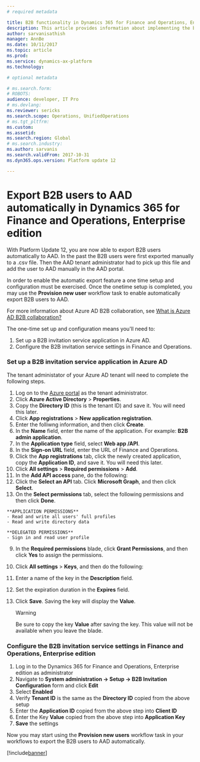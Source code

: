 ```yaml
---
# required metadata

title: B2B functionality in Dynamics 365 for Finance and Operations, Enterprise edition
description: This article provides information about implementing the business-to-business transaction functionality in Microsoft Dynamics 365 for Finance and Operations, Enterprise edition.
author: sarvanisathish
manager: AnnBe
ms.date: 10/11/2017
ms.topic: article
ms.prod: 
ms.service: dynamics-ax-platform
ms.technology: 

# optional metadata

# ms.search.form: 
# ROBOTS: 
audience: developer, IT Pro
# ms.devlang: 
ms.reviewer: sericks
ms.search.scope: Operations, UnifiedOperations
# ms.tgt_pltfrm: 
ms.custom: 
ms.assetid: 
ms.search.region: Global
# ms.search.industry: 
ms.author: sarvanis
ms.search.validFrom: 2017-10-31
ms.dyn365.ops.version: Platform update 12

---
```


# Export B2B users to AAD automatically in Dynamics 365 for Finance and Operations, Enterprise edition
With Platform Update 12, you are now able to export B2B users automatically to AAD. In the past the B2B users were first exported manually to a .csv file. Then the AAD tenant administrator had to pick up this file and add the user to AAD manually in the AAD portal. 

In order to enable the automatic export feature a one time setup and configuration must be exercised. Once the onetime setup is completed, you may use the **Provision new user** workflow task to enable automatically export B2B users to AAD.

For more information about Azure AD B2B collaboration, see [What is Azure AD B2B collaboration?](https://docs.microsoft.com/en-us/azure/active-directory/active-directory-b2b-what-is-azure-ad-b2b)

The one-time set up and configuration means you'll need to: 
1. Set up a B2B invitation service application in Azure AD.
2. Configure the B2B invitation service settings in Finance and Operations.

### Set up a B2B invitation service application in Azure AD
The tenant administator of your Azure AD tenant will need to complete the following steps.

1. Log on to the [Azure portal](https://portal.azure.com) as the tenant administrator. 
2. Click **Azure Active Directory** > **Properties**.
3. Copy the **Directory ID** (this is the tenant ID) and save it. You will need this later.
4. Click **App registrations** > **New application registration**.
5. Enter the folliwng information, and then click **Create**.
  1. In the **Name** field, enter the name of the application. For example: **B2B admin application**.
  2. In the **Application type** field, select **Web app /API**.
  3. In the **Sign-on URL** field, enter the URL of Finance and Operations.
6. Click the **App registrations** tab, click the newly created application, copy the **Application ID**, and save it. You will need this later.
7. Click **All settings** > **Required permissions** > **Add**.
8. In the **Add API access** pane, do the following:
  1. Click the **Select an API** tab. Click **Microsoft Graph**, and then click **Select**.
  2. On the **Select permissions** tab, select the following permissions and then click **Done**.
    
    **APPLICATION PERMISSIONS** 
    - Read and write all users' full profiles
    - Read and write directory data
    
    **DELEGATED PERMISSIONS**
    - Sign in and read user profile
    
9. In the **Required permissions** blade, click **Grant Permissions**, and then click **Yes** to assign the permissions.
10. Click **All settings** > **Keys**, and then do the following: 
  1. Enter a name of the key in the **Description** field.
  2. Set the expiration duration in the **Expires** field.
11. Click **Save**. Saving the key will display the **Value**. 

    > [!WARNING]
    > Be sure to copy the key **Value** after saving the key. This value will not be available when you leave the blade.

### Configure the B2B invitation service settings in Finance and Operations, Enterprise edition
1. Log in to the Dynamics 365 for Finance and Operations, Enterprise edition as administrator
2. Navigate to **System administration -> Setup -> B2B Invitation Configuration** form and click **Edit** 
3. Select **Enabled**
4. Verify **Tenant ID** is the same as the **Directory ID** copied from the above setup
5. Enter the **Application ID** copied from the above step into **Client ID**
6. Enter the Key **Value** copied from the above step into **Application Key**
7. **Save** the settings

Now you may start using the **Provision new users** workflow task in your workflows to export the B2B users to AAD automatically.





  
  
  

[!include[banner](../includes/banner.md)]
